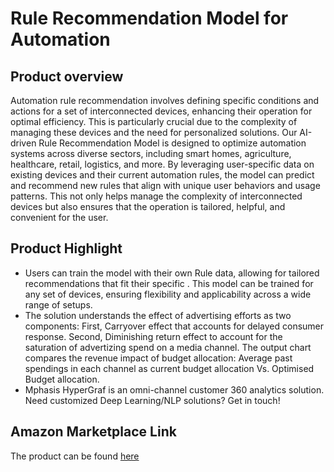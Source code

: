 # Rule Recommendation Model for Automation

## Product overview

Automation rule recommendation involves defining specific conditions and actions for a set of interconnected devices, enhancing their operation for optimal efficiency. This is particularly crucial due to the complexity of managing these devices and the need for personalized solutions. Our AI-driven Rule Recommendation Model is designed to optimize automation systems across diverse sectors, including smart homes, agriculture, healthcare, retail, logistics, and more. By leveraging user-specific data on existing devices and their current automation rules, the model can predict and recommend new rules that align with unique user behaviors and usage patterns. This not only helps manage the complexity of interconnected devices but also ensures that the operation is tailored, helpful, and convenient for the user. 

## Product Highlight 

* Users can train the model with their own Rule data, allowing for tailored recommendations that fit their specific . This model can be trained for any set of devices, ensuring flexibility and applicability across a wide range of setups.
* The solution understands the effect of advertising efforts as two components: First, Carryover effect that accounts for delayed consumer response. Second, Diminishing return effect to account for the saturation of advertizing spend on a media channel.  The output chart compares the revenue impact of budget allocation: Average past spendings in each channel as current budget allocation Vs. Optimised Budget allocation.
* Mphasis HyperGraf is an omni-channel customer 360 analytics solution. Need customized Deep Learning/NLP solutions? Get in touch!

## Amazon Marketplace Link
The product can be found [here](https://aws.amazon.com/marketplace/pp/prodview-36jzje7zqxasi)
